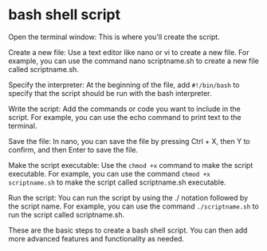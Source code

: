 # bash shell script

Open the terminal window: This is where you'll create the script.

Create a new file: Use a text editor like nano or vi to create a new file. For example, you can use the command nano scriptname.sh to create a new file called scriptname.sh.

Specify the interpreter: At the beginning of the file, add `#!/bin/bash` to specify that the script should be run with the bash interpreter.

Write the script: Add the commands or code you want to include in the script. For example, you can use the echo command to print text to the terminal.

Save the file: In nano, you can save the file by pressing Ctrl + X, then Y to confirm, and then Enter to save the file.

Make the script executable: Use the `chmod +x` command to make the script executable. For example, you can use the command `chmod +x scriptname.sh` to make the script called scriptname.sh executable.

Run the script: You can run the script by using the ./ notation followed by the script name. For example, you can use the command `./scriptname.sh` to run the script called scriptname.sh.

These are the basic steps to create a bash shell script. You can then add more advanced features and functionality as needed.
